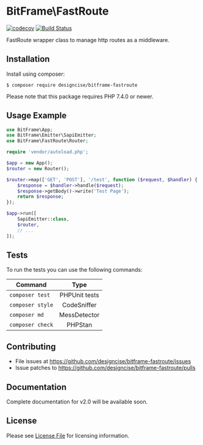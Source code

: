 # BitFrame\FastRoute

[![codecov](https://codecov.io/gh/designcise/bitframe-fastroute/branch/master/graph/badge.svg)](https://codecov.io/gh/designcise/bitframe-fastroute)
[![Build Status](https://travis-ci.org/designcise/bitframe-fastroute.svg?branch=master)](https://travis-ci.org/designcise/bitframe-fastroute)

FastRoute wrapper class to manage http routes as a middleware.

## Installation

Install using composer:

```
$ composer require designcise/bitframe-fastroute
```

Please note that this package requires PHP 7.4.0 or newer.

## Usage Example

```php
use BitFrame\App;
use BitFrame\Emitter\SapiEmitter;
use BitFrame\FastRoute\Router;

require 'vendor/autoload.php';

$app = new App();
$router = new Router();

$router->map(['GET', 'POST'], '/test', function ($request, $handler) {
    $response = $handler->handle($request);
    $response->getBody()->write('Test Page');
    return $response;
});

$app->run([
    SapiEmitter::class,
    $router,
    // ...
]);
```

## Tests

To run the tests you can use the following commands:

| Command          | Type            |
| ---------------- |:---------------:|
| `composer test`  | PHPUnit tests   |
| `composer style` | CodeSniffer     |
| `composer md`    | MessDetector    |
| `composer check` | PHPStan         |

## Contributing

* File issues at https://github.com/designcise/bitframe-fastroute/issues
* Issue patches to https://github.com/designcise/bitframe-fastroute/pulls

## Documentation

Complete documentation for v2.0 will be available soon.

## License

Please see [License File](LICENSE.md) for licensing information.